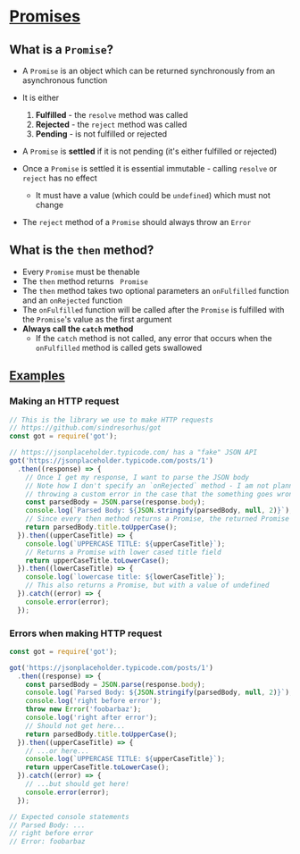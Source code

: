 # [Promises](https://medium.com/javascript-scene/master-the-javascript-interview-what-is-a-promise-27fc71e77261)

## What is a `Promise`?

* A `Promise` is an object which can be returned synchronously from an asynchronous function
* It is either

  1. __Fulfilled__ - the `resolve` method was called
  2. __Rejected__ - the `reject` method was called
  3. __Pending__ - is not fulfilled or rejected

* A `Promise` is __settled__ if it is not pending (it's either fulfilled or rejected)
* Once a `Promise` is settled it is essential immutable - calling `resolve` or `reject` has no effect
  * It must have a value (which could be `undefined`) which must not change
* The `reject` method of a `Promise` should always throw an `Error`

## What is the `then` method?

* Every `Promise` must be thenable
* The `then` method returns ` Promise`
* The `then` method takes two optional parameters an `onFulfilled` function and an `onRejected` function
* The `onFulfilled` function will be called after the `Promise` is fulfilled with the `Promise`'s value as the first argument
* __Always call the `catch` method__
  * If the `catch` method is not called, any error that occurs when the `onFulfilled` method is called gets swallowed


## [Examples](https://runkit.com/jaebradley/59ff65c381a8a80011b3cab1)

### Making an HTTP request

```javascript
// This is the library we use to make HTTP requests
// https://github.com/sindresorhus/got
const got = require('got');

// https://jsonplaceholder.typicode.com/ has a "fake" JSON API
got('https://jsonplaceholder.typicode.com/posts/1')
  .then((response) => {
    // Once I get my response, I want to parse the JSON body
    // Note how I don't specify an `onRejected` method - I am not planning on
    // throwing a custom error in the case that the something goes wrong with the request
    const parsedBody = JSON.parse(response.body);
    console.log(`Parsed Body: ${JSON.stringify(parsedBody, null, 2)}`);
    // Since every then method returns a Promise, the returned Promise will be the title field, but upper cased
    return parsedBody.title.toUpperCase();
  }).then((upperCaseTitle) => {
    console.log(`UPPERCASE TITLE: ${upperCaseTitle}`);
    // Returns a Promise with lower cased title field
    return upperCaseTitle.toLowerCase();
  }).then((lowerCaseTitle) => {
    console.log(`lowercase title: ${lowerCaseTitle}`);
    // This also returns a Promise, but with a value of undefined
  }).catch((error) => {
    console.error(error);
  });
```

### Errors when making HTTP request

```javascript
const got = require('got');

got('https://jsonplaceholder.typicode.com/posts/1')
  .then((response) => {
    const parsedBody = JSON.parse(response.body);
    console.log(`Parsed Body: ${JSON.stringify(parsedBody, null, 2)}`);
    console.log('right before error');
    throw new Error('foobarbaz');
    console.log('right after error');
    // Should not get here...
    return parsedBody.title.toUpperCase();
  }).then((upperCaseTitle) => {
    // ...or here...
    console.log(`UPPERCASE TITLE: ${upperCaseTitle}`);
    return upperCaseTitle.toLowerCase();
  }).catch((error) => {
    // ...but should get here!
    console.error(error);
  });

// Expected console statements
// Parsed Body: ...
// right before error
// Error: foobarbaz
```
